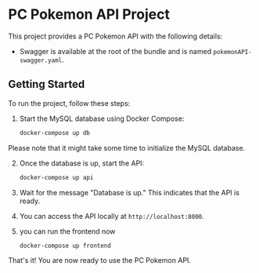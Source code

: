 # PC Pokemon API Project

This project provides a PC Pokemon API with the following details:

- Swagger is available at the root of the bundle and is named `pokemonAPI-swagger.yaml`.

## Getting Started

To run the project, follow these steps:

1. Start the MySQL database using Docker Compose:

   ```bash
   docker-compose up db
   ```

Please note that it might take some time to initialize the MySQL database.

2. Once the database is up, start the API:

   ```bash
   docker-compose up api
   ```

3. Wait for the message "Database is up." This indicates that the API is ready.

4. You can access the API locally at `http://localhost:8000`.

5. you can run the frontend now

   ```bash
   docker-compose up frontend
   ```

That's it! You are now ready to use the PC Pokemon API.
